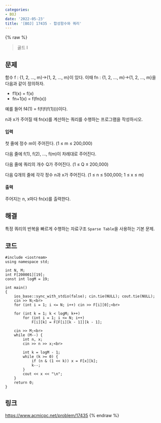 ```yaml
---
categories:
- BOJ
date: '2022-05-23'
title: '[BOJ] 17435 - 합성함수와 쿼리'
---
```


{% raw %}
> 골드 I<br>

## 문제
함수 f : {1, 2, ..., m}→{1, 2, ..., m}이 있다. 이때 fn  : {1, 2, ..., m}→{1, 2, ..., m}을 다음과 같이 정의하자.

-   f1(x) = f(x)
-   fn+1(x) = f(fn(x))

예를 들어 f4(1) = f(f(f(f(1))))이다.

n과 x가 주어질 때 fn(x)를 계산하는 쿼리를 수행하는 프로그램을 작성하시오.

#### 입력
첫 줄에 정수 m이 주어진다. (1 ≤ m ≤ 200,000)

다음 줄에 f(1), f(2), ..., f(m)이 차례대로 주어진다.

다음 줄에 쿼리의 개수 Q가 주어진다. (1 ≤ Q ≤ 200,000)

다음 Q개의 줄에 각각 정수 n과 x가 주어진다. (1 ≤ n ≤ 500,000; 1 ≤ x ≤ m)

#### 출력
주어지는 n, x마다 fn(x)를 출력한다.

## 해결
특정 쿼리의 반복을 빠르게 수행하는 자료구조 `Sparse Table`을 사용하는 기본 문제.

## 코드
```
#include <iostream>
using namespace std;

int N, M;
int F[200001][19];
const int logM = 19;

int main()
{
	ios_base::sync_with_stdio(false); cin.tie(NULL); cout.tie(NULL);
	cin >> N;<br>
	for (int i = 1; i <= N; i++) cin >> F[i][0];<br>

	for (int k = 1; k < logM; k++)
		for (int i = 1; i <= N; i++)
			F[i][k] = F[F[i][k - 1]][k - 1];

	cin >> M;<br>
	while (M--) {
		int n, x;
		cin >> n >> x;<br>

		int k = logM - 1;
		while (k >= 0) {
			if (n & (1 << k)) x = F[x][k];
			k--;
		}
		cout << x << "\n";
	}
	return 0;
}
```

## 링크
https://www.acmicpc.net/problem/17435
{% endraw %}